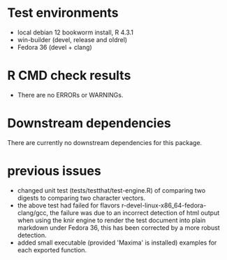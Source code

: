 # Test environments
* local debian 12 bookworm install, R 4.3.1
* win-builder (devel, release and oldrel)
* Fedora 36 (devel + clang)

# R CMD check results
* There are no ERRORs or WARNINGs.

# Downstream dependencies
There are currently no downstream dependencies for this package.

# previous issues
* changed unit test (tests/testthat/test-engine.R) of comparing two digests to
  comparing two character vectors.
* the above test had failed for flavors r-devel-linux-x86_64-fedora-clang/gcc,
  the failure was due to an incorrect detection of html output when using the
  knir engine to render the test document into plain markdown under Fedora 36,
  this has been corrected by a more robust detection.
* added small executable (provided 'Maxima' is installed) examples for each exported function.
